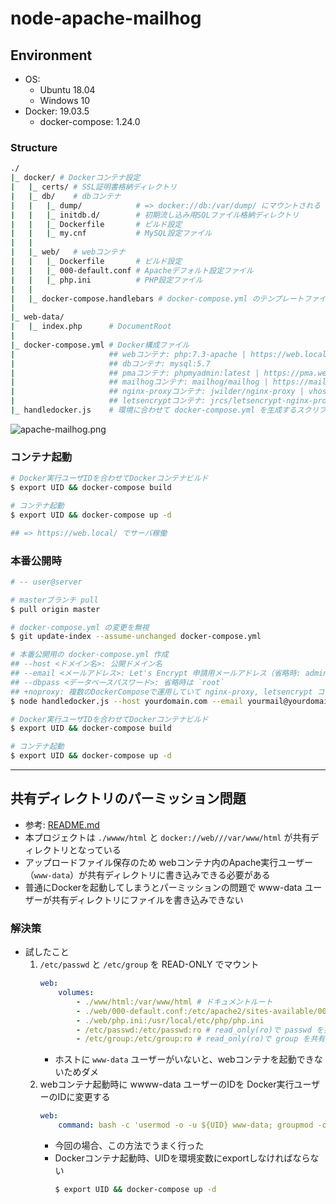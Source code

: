 # node-apache-mailhog

## Environment

- OS:
    - Ubuntu 18.04
    - Windows 10
- Docker: 19.03.5
    - docker-compose: 1.24.0

### Structure
```bash
./
|_ docker/ # Dockerコンテナ設定
|   |_ certs/ # SSL証明書格納ディレクトリ
|   |_ db/    # dbコンテナ
|   |   |_ dump/            # => docker://db:/var/dump/ にマウントされる
|   |   |_ initdb.d/        # 初期流し込み用SQLファイル格納ディレクトリ
|   |   |_ Dockerfile       # ビルド設定
|   |   |_ my.cnf           # MySQL設定ファイル
|   |
|   |_ web/   # webコンテナ
|   |   |_ Dockerfile       # ビルド設定
|   |   |_ 000-default.conf # Apacheデフォルト設定ファイル
|   |   |_ php.ini          # PHP設定ファイル
|   |
|   |_ docker-compose.handlebars # docker-compose.yml のテンプレートファイル
|
|_ web-data/
|   |_ index.php      # DocumentRoot
|
|_ docker-compose.yml # Docker構成ファイル
|                     ## webコンテナ: php:7.3-apache | https://web.local/ => docker://web:80
|                     ## dbコンテナ: mysql:5.7
|                     ## pmaコンテナ: phpmyadmin:latest | https://pma.web.local/ => docker://pma:80
|                     ## mailhogコンテナ: mailhog/mailhog | https://mail.web.local/ => docker://mailhog:8025
|                     ## nginx-proxyコンテナ: jwilder/nginx-proxy | vhostルーティング用プロキシ
|                     ## letsencryptコンテナ: jrcs/letsencrypt-nginx-proxy-companion | 無料SSL発行用
|_ handledocker.js    # 環境に合わせて docker-compose.yml を生成するスクリプト
```

![apache-mailhog.png](https://github.com/amenoyoya/docker-collection/blob/master/img/apache-mailhog.png?raw=true)

### コンテナ起動
```bash
# Docker実行ユーザIDを合わせてDockerコンテナビルド
$ export UID && docker-compose build

# コンテナ起動
$ export UID && docker-compose up -d

## => https://web.local/ でサーバ稼働
```

### 本番公開時
```bash
# -- user@server

# masterブランチ pull
$ pull origin master

# docker-compose.yml の変更を無視
$ git update-index --assume-unchanged docker-compose.yml

# 本番公開用の docker-compose.yml 作成
## --host <ドメイン名>: 公開ドメイン名
## --email <メールアドレス>: Let's Encrypt 申請用メールアドレス（省略時: admin@<ドメイン名>）
## --dbpass <データベースパスワード>: 省略時は `root`
## +noproxy: 複数のDockerComposeで運用していて nginx-proxy, letsencrypt コンテナが別に定義されている場合に指定
$ node handledocker.js --host yourdomain.com --email yourmail@yourdomain.com +noproxy

# Docker実行ユーザIDを合わせてDockerコンテナビルド
$ export UID && docker-compose build

# コンテナ起動
$ export UID && docker-compose up -d
```

***

## 共有ディレクトリのパーミッション問題

- 参考: [README.md](../../README.md)
- 本プロジェクトは `./wwww/html` と `docker://web///var/www/html` が共有ディレクトリとなっている
- アップロードファイル保存のため webコンテナ内のApache実行ユーザー（`www-data`）が共有ディレクトリに書き込みできる必要がある
- 普通にDockerを起動してしまうとパーミッションの問題で www-data ユーザーが共有ディレクトリにファイルを書き込みできない

### 解決策
- 試したこと
    1. `/etc/passwd` と `/etc/group` を READ-ONLY でマウント
        ```yaml
        web:
            volumes:
                - ./www/html:/var/www/html # ドキュメントルート
                - ./web/000-default.conf:/etc/apache2/sites-available/000-default.conf
                - ./web/php.ini:/usr/local/etc/php/php.ini
                - /etc/passwd:/etc/passwd:ro # read_only(ro)で passwd を共有
                - /etc/group:/etc/group:ro # read_only(ro)で group を共有
        ```
        - ホストに `www-data` ユーザーがいないと、webコンテナを起動できないためダメ
    2. webコンテナ起動時に wwww-data ユーザーのIDを Docker実行ユーザーのIDに変更する
        ```yaml
        web:
            command: bash -c 'usermod -o -u ${UID} www-data; groupmod -o -g ${UID} www-data; apachectl -D FOREGROUND'
        ```
        - 今回の場合、この方法でうまく行った
        - Dockerコンテナ起動時、UIDを環境変数にexportしなければならない
            ```bash
            $ export UID && docker-compose up -d
            ```
